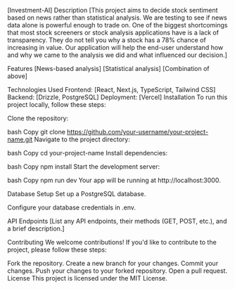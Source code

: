[Investment-AI]
Description
[This project aims to decide stock sentiment based on news rather than statistical analysis. We are testing to see if news data alone is powerful enough to trade on. One of the biggest shortcomings that most stock screeners or stock analysis applications have is a lack of transparency. They do not tell you why a stock has a 78% chance of increasing in value. Our application will help the end-user understand how and why we came to the analysis we did and what influenced our decision.]

Features
[News-based analysis]
[Statistical analysis]
[Combination of above]

Technologies Used
Frontend: [React, Next.js, TypeScript, Tailwind CSS]
Backend: [Drizzle, PostgreSQL]
Deployment: [Vercel]
Installation
To run this project locally, follow these steps:

Clone the repository:

bash
Copy
git clone https://github.com/your-username/your-project-name.git
Navigate to the project directory:

bash
Copy
cd your-project-name
Install dependencies:

bash
Copy
npm install
Start the development server:

bash
Copy
npm run dev
Your app will be running at http://localhost:3000.

Database Setup
Set up a PostgreSQL database.

Configure your database credentials in .env.

API Endpoints
[List any API endpoints, their methods (GET, POST, etc.), and a brief description.]

Contributing
We welcome contributions! If you'd like to contribute to the project, please follow these steps:

Fork the repository.
Create a new branch for your changes.
Commit your changes.
Push your changes to your forked repository.
Open a pull request.
License
This project is licensed under the MIT License.
